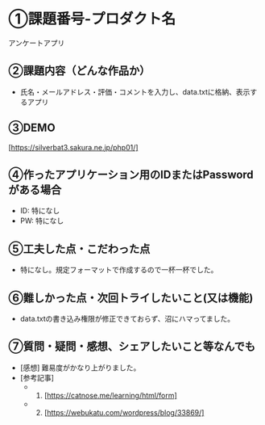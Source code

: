# ①課題番号-プロダクト名

アンケートアプリ

## ②課題内容（どんな作品か）

- 氏名・メールアドレス・評価・コメントを入力し、data.txtに格納、表示するアプリ

## ③DEMO

[https://silverbat3.sakura.ne.jp/php01/]

## ④作ったアプリケーション用のIDまたはPasswordがある場合

- ID: 特になし
- PW: 特になし

## ⑤工夫した点・こだわった点

- 特になし。規定フォーマットで作成するので一杯一杯でした。

## ⑥難しかった点・次回トライしたいこと(又は機能)

- data.txtの書き込み権限が修正できておらず、沼にハマってました。

## ⑦質問・疑問・感想、シェアしたいこと等なんでも

- [感想] 難易度がかなり上がりました。
- [参考記事]
  - 1. [https://catnose.me/learning/html/form]
  - 2. [https://webukatu.com/wordpress/blog/33869/]
